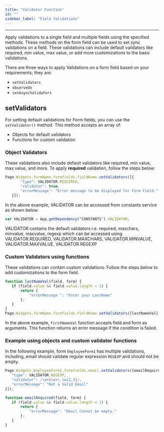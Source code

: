```yaml
---
title: "Validator Function"
id: ""
sidebar_label: "Field Validations"
---
```

---

Apply validations to a single field and multiple fields using the specified methods. These methods on the form field can be used to set sync validations on a field. These validations can include default validators like required, min value, max value, or add more customizations to the basic validations.

There are three ways to apply Validations on a form field based on your requirements; they are:

- `setValidators`
- `observeOn`
- `setAsyncValidators`

## setValidators

For setting default validations for Form fields, you can use the `setValidator()` method. This method accepts an array of:

- Objects for default validators
- Functions for custom validation

### Object Validators

These validations also include default validators like required, min value, max value, and more. To apply **required** validation, follow the steps below: 

```js
Page.Widgets.formName.formfields.fieldName.setValidators([{
       "type": VALIDATOR.REQUIRED,
       "validator": true,
       "errorMessage": "Error message to be displayed for Form Field."
   }]);
```

In the above example, VALIDATOR can be accessed from constants service as shown below.

```js
var VALIDATOR = App.getDependency(‘CONSTANTS’).VALIDATOR;
```

VALIDATOR contains the default validators i.e. required, maxchars, minvalue, maxvalue, regexp which can be accessed using VALIDATOR.REQUIRED, VALIDATOR.MAXCHARS, VALIDATOR.MINVALUE, VALIDATOR.MAXVALUE, VALIDATOR.REGEXP

### Custom Validators using functions

These validations can contain custom validations. Follow the steps below to add customizations to the form field.

```js
function lastNameVal(field, form) {
   if (field.value && field.value.length < 1) {
       return {
           "errorMessage ": "Enter your LastName"
       };
   }
}
Page.Widgets.formName.formfields.fieldName.setValidators([lastNameVal]);
```

In the above example, `firstNameVal` function accepts field and form as arguments. This function returns an error message if the condition is failed.

### Example using objects and custom validator functions

In the following example, form `EmployeeForm1` has multiple validations, including, email should validate regular expression `REGEXP` and should not be empty.

```js
Page.Widgets.EmployeeForm1.formfields.email.setValidators([emailRequired, {
   "type": VALIDATOR.REGEXP,
   "validator": /\w+@\w+\.\w{2,3}/,
   "errorMessage": "Not a Valid Email"
}]);

function emailRequired(field, form) {
   if (field.value && field.value.length < 1) {
       return {
           "errorMessage": "Email Cannot be empty."
       };
   }
}
```

